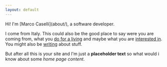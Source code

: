 ```yaml
---
layout: default
---
```


<div class="lead pretty-links">
  Hi! I'm [Marco Caselli](about/), a software developer.

  I come from Italy.
  This could also be the good place to say were you are coming from, what you [do for a living](work/) and maybe what you are [interested in](projects/). You might also be [writing](articles/) about stuff.

  But after all this is your site and I'm just a **placeholder text** so what would i know about some *home page content*.
</div>
